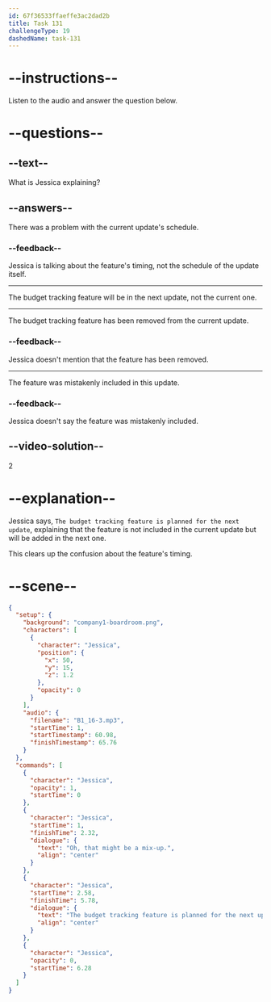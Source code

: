 ```yaml
---
id: 67f36533ffaeffe3ac2dad2b
title: Task 131
challengeType: 19
dashedName: task-131
---
```


<!-- (Audio) Jessica: Oh, that might be a mix-up. The budget tracking feature is planned for the next update, not this one. -->

# --instructions--

Listen to the audio and answer the question below.

# --questions--

## --text--

What is Jessica explaining?

## --answers--

There was a problem with the current update's schedule.

### --feedback--

Jessica is talking about the feature's timing, not the schedule of the update itself.

---

The budget tracking feature will be in the next update, not the current one.

---

The budget tracking feature has been removed from the current update.

### --feedback--

Jessica doesn't mention that the feature has been removed.

---

The feature was mistakenly included in this update.

### --feedback--

Jessica doesn't say the feature was mistakenly included.

## --video-solution--

2

# --explanation--

Jessica says, `The budget tracking feature is planned for the next update`, explaining that the feature is not included in the current update but will be added in the next one.

This clears up the confusion about the feature's timing.

# --scene--

```json
{
  "setup": {
    "background": "company1-boardroom.png",
    "characters": [
      {
        "character": "Jessica",
        "position": {
          "x": 50,
          "y": 15,
          "z": 1.2
        },
        "opacity": 0
      }
    ],
    "audio": {
      "filename": "B1_16-3.mp3",
      "startTime": 1,
      "startTimestamp": 60.98,
      "finishTimestamp": 65.76
    }
  },
  "commands": [
    {
      "character": "Jessica",
      "opacity": 1,
      "startTime": 0
    },
    {
      "character": "Jessica",
      "startTime": 1,
      "finishTime": 2.32,
      "dialogue": {
        "text": "Oh, that might be a mix-up.",
        "align": "center"
      }
    },
    {
      "character": "Jessica",
      "startTime": 2.58,
      "finishTime": 5.78,
      "dialogue": {
        "text": "The budget tracking feature is planned for the next update, not this one.",
        "align": "center"
      }
    },
    {
      "character": "Jessica",
      "opacity": 0,
      "startTime": 6.28
    }
  ]
}
```
